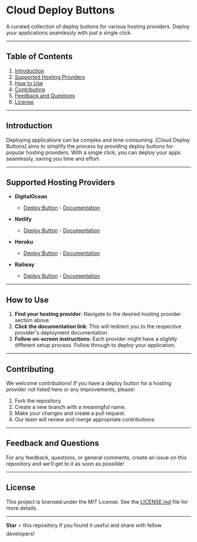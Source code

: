 # Cloud Deploy Buttons

A curated collection of deploy buttons for various hosting providers. Deploy your applications seamlessly with just a single click.

---

## Table of Contents

1. [Introduction](#introduction)
2. [Supported Hosting Providers](#supported-hosting-providers)
3. [How to Use](#how-to-use)
4. [Contributing](#contributing)
5. [Feedback and Questions](#feedback-and-questions)
6. [License](#license)

---

## Introduction

Deploying applications can be complex and time-consuming. [Cloud Deploy Buttons] aims to simplify the process by providing deploy buttons for popular hosting providers. With a single click, you can deploy your apps seamlessly, saving you time and effort.

---

## Supported Hosting Providers

- **DigitalOcean** 
    - [Deploy Button](#) - [Documentation](#)

- **Netlify**
    - [Deploy Button](#) - [Documentation](#)

- **Heroku**
    - [Deploy Button](#) - [Documentation](#)

- **Railway**
    - [Deploy Button](#) - [Documentation](#)

---

## How to Use

1. **Find your hosting provider**: Navigate to the desired hosting provider section above.
2. **Click the documentation link**: This will redirect you to the respective provider's deployment documentation.
3. **Follow on-screen instructions**: Each provider might have a slightly different setup process. Follow through to deploy your application.

---

## Contributing

We welcome contributions! If you have a deploy button for a hosting provider not listed here or any improvements, please:

1. Fork the repository.
2. Create a new branch with a meaningful name.
3. Make your changes and create a pull request.
4. Our team will review and merge appropriate contributions.

---

## Feedback and Questions

For any feedback, questions, or general comments, create an issue on this repository and we'll get to it as soon as possible!

---

## License

This project is licensed under the MIT License. See the [LICENSE.md](#) file for more details.

---

**Star** :star: this repository if you found it useful and share with fellow developers!
